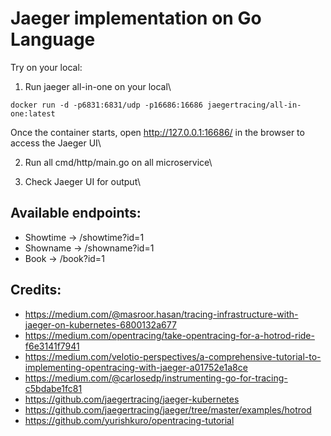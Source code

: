 # Jaeger implementation on Go Language

Try on your local:
1. Run jaeger all-in-one on your local\
```
docker run -d -p6831:6831/udp -p16686:16686 jaegertracing/all-in-one:latest
```
Once the container starts, open http://127.0.0.1:16686/ in the browser to access the Jaeger UI\

2. Run all cmd/http/main.go on all microservice\

3. Check Jaeger UI for output\

Available endpoints:
---
- Showtime -> /showtime?id=1
- Showname -> /showname?id=1
- Book     -> /book?id=1

Credits:
---
- https://medium.com/@masroor.hasan/tracing-infrastructure-with-jaeger-on-kubernetes-6800132a677
- https://medium.com/opentracing/take-opentracing-for-a-hotrod-ride-f6e3141f7941
- https://medium.com/velotio-perspectives/a-comprehensive-tutorial-to-implementing-opentracing-with-jaeger-a01752e1a8ce
- https://medium.com/@carlosedp/instrumenting-go-for-tracing-c5bdabe1fc81
- https://github.com/jaegertracing/jaeger-kubernetes
- https://github.com/jaegertracing/jaeger/tree/master/examples/hotrod
- https://github.com/yurishkuro/opentracing-tutorial
